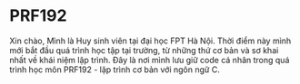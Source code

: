 # PRF192
Xin chào, 
Mình là Huy sinh viên tại đại học FPT Hà Nội. Thời điểm này mình mới bắt đầu quá trình học tập tại trường, từ những thứ cơ bản và sơ khai nhất về khái niệm lập trình. Đây là nơi mình lưu giữ code cá nhân trong quá trình học môn PRF192 - lập trình cơ bản với ngôn ngữ C.
